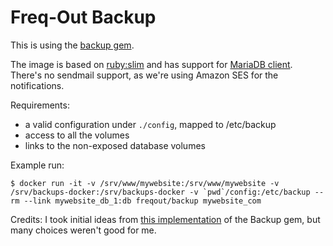 # Freq-Out Backup

This is using the [backup gem](http://backup.github.io/backup/v4/).

The image is based on [ruby:slim](https://hub.docker.com/_/ruby/) and has support for [MariaDB client](https://mariadb.org). There's no sendmail support, as we're using Amazon SES for the notifications.

Requirements: 

* a valid configuration under `./config`, mapped to /etc/backup
* access to all the volumes
* links to the non-exposed database volumes 

Example run: 

    $ docker run -it -v /srv/www/mywebsite:/srv/www/mywebsite -v /srv/backups-docker:/srv/backups-docker -v `pwd`/config:/etc/backup --rm --link mywebsite_db_1:db freqout/backup mywebsite_com

Credits: I took initial ideas from [this implementation](https://github.com/tenstartups/backup-service-docker) of the Backup gem, but many choices weren't good for me.
